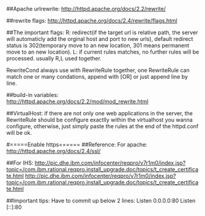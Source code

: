 ##Apache urlrewrite:
http://httpd.apache.org/docs/2.2/rewrite/

##rewrite flags:
http://httpd.apache.org/docs/2.4/rewrite/flags.html

##The important flags:
R: redirect(if the target url is relative path, the server will automaticly add the orginal host and port to new urls), default redirect status is 302(temporary move to an new location, 301 means permanent move to an new location).
L: if current rules matches, no further rules will be processed.
usually R,L used together.

RewriteCond always use with RewriteRule together, one RewriteRule can match one or many condations, append with [OR] or just append line by line.

##build-in variables:
http://httpd.apache.org/docs/2.2/mod/mod_rewrite.html

##VirtualHost:
if there are not only one web applications in the server, the RewriteRule should be configure exactlly within the virtualhost
you wanna configure, otherwise, just simply paste the rules at the end of the httpd.conf will be ok.

#=====Enable https======
##Reference:
For apache: http://httpd.apache.org/docs/2.4/ssl/

##For IHS: 
http://pic.dhe.ibm.com/infocenter/reqpro/v7r1m0/index.jsp?topic=/com.ibm.rational.reqpro.install_upgrade.doc/topics/t_create_certificate.html
http://pic.dhe.ibm.com/infocenter/reqpro/v7r1m0/index.jsp?topic=/com.ibm.rational.reqpro.install_upgrade.doc/topics/t_create_certificate.html

##Important tips:
Have to commit up below 2 lines:
Listen 0.0.0.0:80
Listen [::]:80

